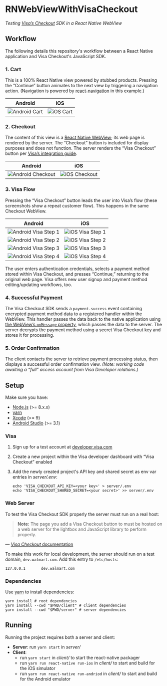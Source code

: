 # RNWebViewWithVisaCheckout

_Testing [Visa’s Checkout](https://developer.visa.com/capabilities/visa_checkout) SDK in a React Native WebView_

## Workflow

The following details this repository's workflow between a React Native application and Visa Checkout's JavaScript SDK.

### 1. Cart

This is a 100% React Native view powered by stubbed products. Pressing the “Continue” button animates to the next view by triggering a navigation action. (Navigation is powered by [react-navigation](https://reactnavigation.org) in this example.)

|Android|iOS|
|:---:|:---:|
|![Android Cart](docs/android-cart.jpg)|![iOS Cart](docs/ios-cart.jpg)|

### 2. Checkout

The content of this view is a [React Native WebView](https://facebook.github.io/react-native/docs/webview); its web page is rendered by the server. The “Checkout” button is included for display purposes and does not function. The server renders the “Visa Checkout” button per [Visa’s integration guide](https://developer.visa.com/capabilities/visa_checkout/docs#adding_visa_checkout_to_your_web_page).

|Android|iOS|
|:---:|:---:|
|![Android Checkout](docs/android-checkout.jpg)|![iOS Checkout](docs/ios-checkout.jpg)|

### 3. Visa Flow

Pressing the “Visa Checkout” button leads the user into Visa’s flow (these screenshots show a repeat customer flow). This happens in the same Checkout WebView.

|Android|iOS|
|:---:|:---:|
|![Android Visa Step 1](docs/android-visa-1.jpg)|![iOS Visa Step 1](docs/ios-visa-1.jpg)|
|![Android Visa Step 2](docs/android-visa-2.jpg)|![iOS Visa Step 2](docs/ios-visa-2.jpg)|
|![Android Visa Step 3](docs/android-visa-3.jpg)|![iOS Visa Step 3](docs/ios-visa-3.jpg)|
|![Android Visa Step 4](docs/android-visa-4.jpg)|![iOS Visa Step 4](docs/ios-visa-4.jpg)|

The user enters authentication credentials, selects a payment method stored within Visa Checkout, and presses “Continue,” returning to the original web page. Visa offers new user signup and payment method editing/updating workflows, too.

### 4. Successful Payment

The Visa Checkout SDK sends a `payment.success` event containing encrypted payment method data to a registered handler within the WebView. This handler passes the data back to the native application using [the WebView’s `onMessage` property](https://facebook.github.io/react-native/docs/webview#onmessage), which passes the data to the server. The server decrypts the payment method using a secret Visa Checkout key and stores it for processing.

### 5. Order Confirmation

The client contacts the server to retrieve payment processing status, then displays a successful order confirmation view. _(Note: working code awaiting a “full” access account from Visa Developer relations.)_

## Setup

Make sure you have:

* [Node.js](https://nodejs.org/en/) (>= 8.x.x)
* [yarn](https://yarnpkg.com/en/)
* [Xcode](https://developer.apple.com/xcode/) (>= 9)
* [Android Studio](https://developer.android.com/studio/) (>= 3.1)

### Visa

1. Sign up for a test account at [developer.visa.com](https://developer.visa.com)
2. Create a new project within the Visa developer dashboard with “Visa Checkout” enabled
3. Add the newly created project's API key and shared secret as env var entries in _server/.env_:

    ```shell
    echo 'VISA_CHECKOUT_API_KEY=<your key>' > server/.env
    echo 'VISA_CHECKOUT_SHARED_SECRET=<your secret>' >> server/.env
    ```

### Web Server

To test the Visa Checkout SDK properly the server must run on a real host:

> **Note:** The page you add a Visa Checkout button to must be hosted on a web server for the lightbox and JavaScript library to perform properly.

— [_Visa Checkout_ documentation](https://developer.visa.com/capabilities/visa_checkout/docs#adding_visa_checkout_to_your_web_page)

To make this work for local development, the server should run on a test domain, `dev.walmart.com`. Add this entry to `/etc/hosts`:

```
127.0.0.1       dev.walmart.com
```

### Dependencies

Use [yarn](https://yarnpkg.com/en/) to install dependencies:

```shell
yarn install # root dependencies
yarn install --cwd "$PWD/client" # client dependencies
yarn install --cwd "$PWD/server" # server dependencies
```

## Running

Running the project requires both a server and client:

* **Server**: run `yarn start` in _server/_
* **Client**:
    * run `yarn start` in _client/_ to start the react-native packager
    * run `yarn run react-native run-ios` in _client/_ to start and build for the iOS simulator
    * run `yarn run react-native run-andriod` in _client/_ to start and build for the Android emulator
